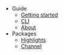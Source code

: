 - Guide
  * [Getting started](/)
  * [CLI](cli.md)
  * [About](about.md)
- Packages
  * [Highlights](packages.md)
  * [Channel](channel/ ':target=_self')
